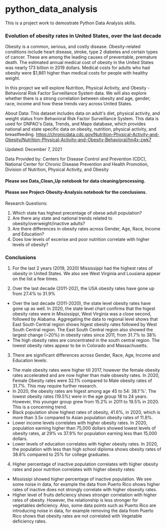 # python_data_analysis
This is a project work to demostrate Python Data Analysis skills.

### Evolution of obesity rates in United States, over the last decade

Obesity is a common, serious, and costly disease. Obesity-related conditions include heart disease, stroke, type 2 diabetes and certain types of cancer. These are among the leading causes of preventable, premature death. The estimated annual medical cost of obesity in the United States was nearly 173 billion in 2019 dollars. Medical costs for adults who had obesity were $1,861 higher than medical costs for people with healthy weight.

In this project we will explore Nutrition, Physical Activity, and Obesity - Behavioral Risk Factor Surveillance System data. We will also explore whether there is a strong correlation between obesity and age, gender, race, income and how these trends vary across United States.

About Data: This dataset includes data on adult's diet, physical activity, and weight status from Behavioral Risk Factor Surveillance System. This data is used for DNPAO's Data, Trends, and Maps database, which provides national and state specific data on obesity, nutrition, physical activity, and breastfeeding. https://chronicdata.cdc.gov/Nutrition-Physical-Activity-and-Obesity/Nutrition-Physical-Activity-and-Obesity-Behavioral/hn4x-zwk7

Updated: December 7, 2021

Data Provided by: Centers for Disease Control and Prevention (CDC), National Center for Chronic Disease Prevention and Health Promotion, Division of Nutrition, Physical Activity, and Obesity

#### Please see Data_Clean_Up notebook for data cleaning/processing.
#### Please see Project-Obesity-Analysis notebook for the conclusions.

Research Questions:
1. Which state has highest precentage of obese adult population?
2. Are there any state and national trends related to obesity/overweight/inactive adults?
3. Are there differences in obesity rates across Gender, Age, Race, Income and Education?
4. Does low levels of excerise and poor nutrition correlate with higher levels of obesity?

### Conclusions

1. For the last 2 years (2019, 2020) Mississippi had the highest rates of obesity in United States. We also see West Virginia and Lousiana appear on the list a few times.


2. Over the last decade (2011-202), the USA obesity rates have gone up from 27.4% to 31.9%
 * Over the last decade (2011-2020), the state level obesity rates have gone up as well. In 2020, the state level chart confirms that the higest obesity rates were in Mississippi, West Virginia was a close second, followed by Alabama. Aggregating the data to regional level shows that East South Central region shows higest obesity rates followed by West South Central region. The East South Central region also showed the largest change (~20%) in obesity rates since 2011, from 31.7% to 38%
 * The high obesity rates are concentrated in the south central region. The lowest obesity rates appear to be in Colorado and Massachusetts.


3. There are significant differences across Gender, Race, Age, Income and Education levels:
 * The male obesity rates were higher till 2017, however the female obesity rates accelerated and are now higher than male obsesity rates. In 2020, Female Obesity rates were 32.1% compared to Male obesity rates of 31.7%. This may require further research.
 * In 2020, the obesity rates are higest among age 45 to 54: 38.1'%'. The lowest obesity rates (19.5%) were in the age group 18 to 24 years. However, this younger group grew from 15.2% in 2011 to 19.5% in 2020. This is a concerning trend. 
 * Black population show highest rates of obesity, 41.6%, in 2020, which is more than 3.5x compared to Asian population obesity rates of 11.8%.
 * Lower income levels correlates with higher obesity rates. In 2020, population earning higher than 75,000 dollars showed lowest levels of obesity rates, at 29% vs 37.9% for population earning less than 15,000 dollars.
 * Lower levels of education correlates with higher obesity rates. In 2020, the population with less than high school diploma shows obesity rates of 38.8% compared to 25% for college graduates.


4. Higher percentage of inactive population correlates with higher obesity rates and poor nutrition correlates with higher obesity rates:
 * Mississipi showed higher percentage of inactive population. We see some noise in data, for example the data from Puerto Rico shows higher rates of inactive does not strongly correlate with higher obsesity rates. 
 * Higher level of fruits deficiency shows stronger correlation with higher rates of obesity. However, the relationship is less stronger for vegetables deficiency. Also, some data points such as Puerto Rico are introducing noise in data, for example removing the data from Puerto Rico shows that obesity rates are not correlated with Vegetable deficiency rates.


